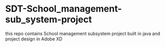 # SDT-School_management-sub_system-project
this repo contains School management subsystem project built in java and project design in Adobe XD
